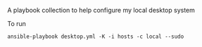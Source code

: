 A playbook collection to help configure my local desktop system

To run

```ansible-playbook desktop.yml -K -i hosts -c local --sudo```
